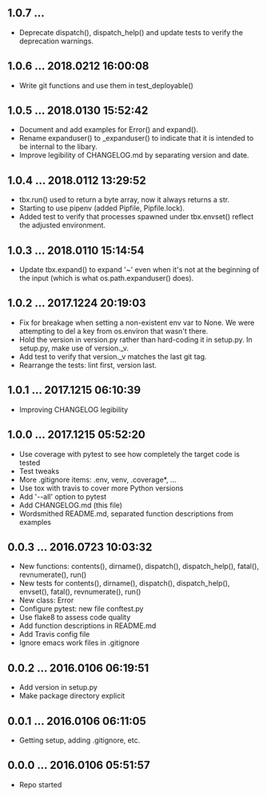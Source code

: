 ## 1.0.7 ...

 * Deprecate dispatch(), dispatch_help() and update tests to verify the
   deprecation warnings.

## 1.0.6 ... 2018.0212 16:00:08

 * Write git functions and use them in test_deployable()

## 1.0.5 ... 2018.0130 15:52:42

 * Document and add examples for Error() and expand().
 * Rename expanduser() to _expanduser() to indicate that it is intended to
   be internal to the libary.
 * Improve legibility of CHANGELOG.md by separating version and date.

## 1.0.4 ... 2018.0112 13:29:52

 * tbx.run() used to return a byte array, now it always returns a str.
 * Starting to use pipenv (added Pipfile, Pipfile.lock).
 * Added test to verify that processes spawned under tbx.envset() reflect
   the adjusted environment.

## 1.0.3 ... 2018.0110 15:14:54

 - Update tbx.expand() to expand '~' even when it's not at the beginning of
   the input (which is what os.path.expanduser() does).

## 1.0.2 ... 2017.1224 20:19:03

 - Fix for breakage when setting a non-existent env var to None. We were
   attempting to del a key from os.environ that wasn't there.
 - Hold the version in version.py rather than hard-coding it in
   setup.py. In setup.py, make use of version._v.
 - Add test to verify that version._v matches the last git tag.
 - Rearrange the tests: lint first, version last.

## 1.0.1 ... 2017.1215 06:10:39

 * Improving CHANGELOG legibility

## 1.0.0 ... 2017.1215 05:52:20

 * Use coverage with pytest to see how completely the target code is
   tested
 * Test tweaks
 * More .gitignore items: .env, venv, .coverage*, ...
 * Use tox with travis to cover more Python versions
 * Add '--all' option to pytest
 * Add CHANGELOG.md (this file)
 * Wordsmithed README.md, separated function descriptions from examples

## 0.0.3 ... 2016.0723 10:03:32

 * New functions: contents(), dirname(), dispatch(), dispatch_help(),
   fatal(), revnumerate(), run()
 * New tests for contents(), dirname(), dispatch(), dispatch_help(),
   envset(), fatal(), revnumerate(), run()
 * New class: Error
 * Configure pytest: new file conftest.py
 * Use flake8 to assess code quality
 * Add function descriptions in README.md
 * Add Travis config file
 * Ignore emacs work files in .gitignore

## 0.0.2 ... 2016.0106 06:19:51

 * Add version in setup.py
 * Make package directory explicit

## 0.0.1 ... 2016.0106 06:11:05

 * Getting setup, adding .gitignore, etc.

## 0.0.0 ... 2016.0106 05:51:57

 * Repo started
